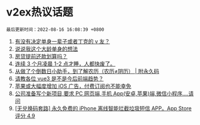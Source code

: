 # v2ex热议话题

`最后更新时间：2022-08-16 16:08:39 +0800`

1. [有没有决定单身一辈子或者丁克的 v 友？](https://www.v2ex.com/t/873126)
1. [说说我这个大龄单身的想法](https://www.v2ex.com/t/873012)
1. [房贷提前还款划算吗？](https://www.v2ex.com/t/873039)
1. [连续 3 个月凌晨 1-2 点才睡，人都快废了。](https://www.v2ex.com/t/873063)
1. [从做了个倒数日小助手，到了解农历（农历≠阴历） | 附永久码](https://www.v2ex.com/t/873011)
1. [请教各位 vue3 是不是今后前端趋势？](https://www.v2ex.com/t/873134)
1. [苹果或大幅度增加 iOS 广告，付费订阅也不能幸免](https://www.v2ex.com/t/873067)
1. [公司准备写个新项目,要求 PC 网页端,手机 App(安卓,苹果)端,微信小程序....请问](https://www.v2ex.com/t/873104)
1. [[无兑换码套路] 永久免费的 iPhone 离线智能拦截垃圾短信 APP。App Store 评分 4.9](https://www.v2ex.com/t/873091)

